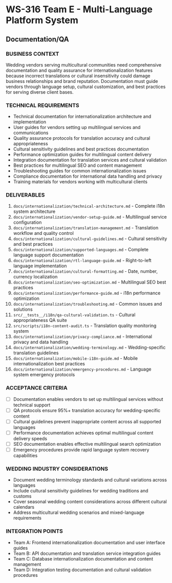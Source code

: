 # WS-316 Team E - Multi-Language Platform System
## Documentation/QA

### BUSINESS CONTEXT
Wedding vendors serving multicultural communities need comprehensive documentation and quality assurance for internationalization features because incorrect translations or cultural insensitivity could damage business relationships and brand reputation. Documentation must guide vendors through language setup, cultural customization, and best practices for serving diverse client bases.

### TECHNICAL REQUIREMENTS
- Technical documentation for internationalization architecture and implementation
- User guides for vendors setting up multilingual services and communications
- Quality assurance protocols for translation accuracy and cultural appropriateness
- Cultural sensitivity guidelines and best practices documentation
- Performance optimization guides for multilingual content delivery
- Integration documentation for translation services and cultural validation
- Best practices for multilingual SEO and content management
- Troubleshooting guides for common internationalization issues
- Compliance documentation for international data handling and privacy
- Training materials for vendors working with multicultural clients

### DELIVERABLES
1. `docs/internationalization/technical-architecture.md` - Complete i18n system architecture
2. `docs/internationalization/vendor-setup-guide.md` - Multilingual service configuration
3. `docs/internationalization/translation-management.md` - Translation workflow and quality control
4. `docs/internationalization/cultural-guidelines.md` - Cultural sensitivity and best practices
5. `docs/internationalization/supported-languages.md` - Complete language support documentation
6. `docs/internationalization/rtl-language-guide.md` - Right-to-left language implementation
7. `docs/internationalization/cultural-formatting.md` - Date, number, currency localization
8. `docs/internationalization/seo-optimization.md` - Multilingual SEO best practices
9. `docs/internationalization/performance-guide.md` - i18n performance optimization
10. `docs/internationalization/troubleshooting.md` - Common issues and solutions
11. `src/__tests__/i18n/qa-cultural-validation.ts` - Cultural appropriateness QA suite
12. `src/scripts/i18n-content-audit.ts` - Translation quality monitoring system
13. `docs/internationalization/privacy-compliance.md` - International privacy and data handling
14. `docs/internationalization/wedding-terminology.md` - Wedding-specific translation guidelines
15. `docs/internationalization/mobile-i18n-guide.md` - Mobile internationalization best practices
16. `docs/internationalization/emergency-procedures.md` - Language system emergency protocols

### ACCEPTANCE CRITERIA
- [ ] Documentation enables vendors to set up multilingual services without technical support
- [ ] QA protocols ensure 95%+ translation accuracy for wedding-specific content
- [ ] Cultural guidelines prevent inappropriate content across all supported languages
- [ ] Performance documentation achieves optimal multilingual content delivery speeds
- [ ] SEO documentation enables effective multilingual search optimization
- [ ] Emergency procedures provide rapid language system recovery capabilities

### WEDDING INDUSTRY CONSIDERATIONS
- Document wedding terminology standards and cultural variations across languages
- Include cultural sensitivity guidelines for wedding traditions and customs
- Cover seasonal wedding content considerations across different cultural calendars
- Address multicultural wedding scenarios and mixed-language requirements

### INTEGRATION POINTS
- Team A: Frontend internationalization documentation and user interface guides
- Team B: API documentation and translation service integration guides
- Team C: Database internationalization documentation and content management
- Team D: Integration testing documentation and cultural validation procedures